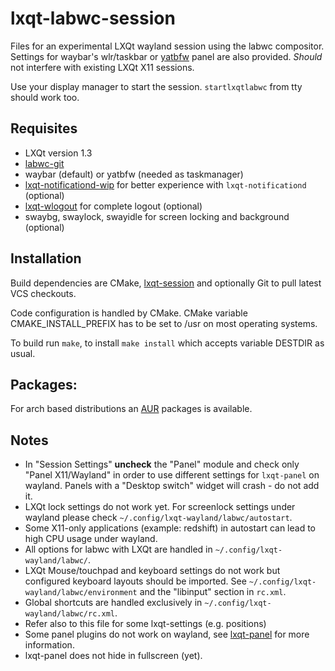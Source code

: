 # lxqt-labwc-session

Files for an experimental LXQt wayland session using the labwc compositor. Settings for waybar's wlr/taskbar or [yatbfw](https://github.com/selairi/yatbfw) panel are also provided. *Should* not interfere with existing LXQt X11 sessions.

Use your display manager to start the session. `startlxqtlabwc` from tty should work too.

## Requisites

* LXQt version 1.3
* [labwc-git](https://github.com/labwc/labwc)
* waybar (default) or yatbfw (needed as taskmanager)
* [lxqt-notificationd-wip](https://github.com/stefonarch/lxqt-notificationd/tree/wip_layer_shell_qt) for better experience with `lxqt-notificationd` (optional)
* [lxqt-wlogout](https://github.com/stefonarch/lxqt-wlogout) for complete logout (optional)
* swaybg, swaylock, swayidle for screen locking and background (optional)



## Installation

Build dependencies are CMake, [lxqt-session](https://github.com/lxqt/lxqt-session) and optionally Git to pull latest VCS checkouts.

Code configuration is handled by CMake. CMake variable CMAKE_INSTALL_PREFIX has to be set to /usr on most operating systems.

To build run `make`, to install `make install` which accepts variable DESTDIR as usual.

## Packages:

For arch based distributions an [AUR]() packages is available.

## Notes

* In "Session Settings" **uncheck** the "Panel" module and check only "Panel X11/Wayland" in order to use different settings for `lxqt-panel` on wayland. Panels with a "Desktop switch" widget will crash - do not add it.
* LXQt lock settings do not work yet. For screenlock settings under wayland please check `~/.config/lxqt-wayland/labwc/autostart`.
* Some X11-only applications (example: redshift) in autostart can lead to high CPU usage under wayland.
* All options for labwc with LXQt are handled in `~/.config/lxqt-wayland/labwc/`.
* LXQt Mouse/touchpad and keyboard settings do not work but configured keyboard layouts should be imported. See  `~/.config/lxqt-wayland/labwc/environment` and the "libinput" section in `rc.xml`.
* Global shortcuts are handled exclusively in `~/.config/lxqt-wayland/labwc/rc.xml`.
* Refer also to this file for some lxqt-settings (e.g. positions)
* Some panel plugins do not work on wayland, see [lxqt-panel](https://github.com/stefonarch/LXQt-Wayland-files/blob/main/lxqt-panel.md) for more information.
* lxqt-panel does not hide in fullscreen (yet).



